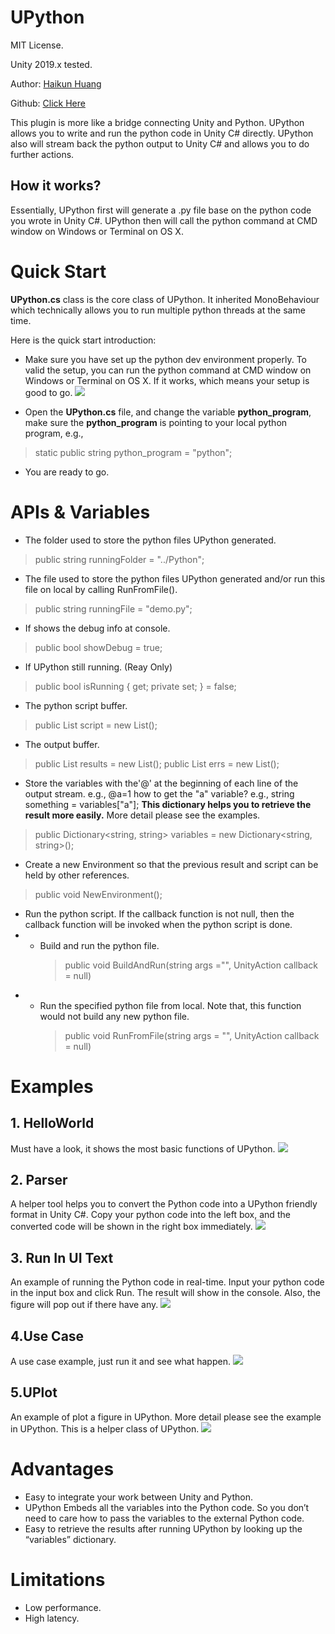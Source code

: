 # UPython
MIT License.

Unity 2019.x tested.

Author: [Haikun Huang](https://quincyhuang.github.io/Webpage/index.html)

Github: [Click Here](https://github.com/quincyhuang/DCXRKit)



This plugin is more like a bridge connecting Unity and Python. UPython allows you to write and run the python code in Unity C# directly. UPython also will stream back the python output to Unity C# and allows you to do further actions.

## How it works?
Essentially, UPython first will generate a .py file base on the python code you wrote in Unity C#. UPython then will call the python command at CMD window on Windows or Terminal on OS X. 



# Quick Start
**UPython.cs** class is the core class of UPython. It inherited MonoBehaviour which technically allows you to run multiple python threads at the same time. 

Here is the quick start introduction:
* Make sure you have set up the python dev environment properly. To valid the setup, you can run the python command at CMD window on Windows or Terminal on OS X.  If it works, which means your setup is good to go. 
![](1.png)

* Open the **UPython.cs** file, and change the variable **python_program**, make sure the **python_program** is pointing to your local python program, e.g.,

>static public string python_program = "python";

* You are ready to go.

# APIs & Variables
* The folder used to store the python files UPython generated. 
>public string runningFolder = "../Python";

* The file used to store the python files UPython generated and/or run this file on local by calling RunFromFile(). 
>public string runningFile = "demo.py";

* If shows the debug info at console.
>public bool showDebug = true;

* If UPython still running. (Reay Only)
>public bool isRunning { get; private set; } = false;

* The python script buffer.
>public List<string> script = new List<string>();

* The output buffer.
>public List<string> results = new List<string>();
>public List<string> errs = new List<string>();

* Store the variables with the'@' at the beginning of each line of the output stream.
  e.g., @a=1
  how to get the "a" variable?
  e.g., string something = variables["a"];
  **This dictionary helps you to retrieve the result more easily.**
  More detail please see the examples.
> public Dictionary<string, string> variables = new Dictionary<string, string>();

* Create a new Environment so that the previous result and script can be held by other references.
>public void NewEnvironment();

* Run the python script.
  If the callback function is not null, then the callback function will be invoked when the python script is done.
* * Build and run the python file.
	>public void BuildAndRun(string args ="", UnityAction callback = null)
* * Run the specified python file from local. Note that, this function would not build any new python file.
	>public void RunFromFile(string args = "", UnityAction callback = null)

# Examples
## 1. HelloWorld
Must have a look, it shows the most basic functions of UPython.
![](2.png)

## 2. Parser
A helper tool helps you to convert the Python code into a UPython friendly format in Unity C#.
Copy your python code into the left box, and the converted code will be shown in the right box immediately.
![](3.png)

## 3. Run In UI Text
An example of running the Python code in real-time.
Input your python code in the input box and click Run. The result will show in the console. Also, the figure will pop out if there have any.
![](4.png)

## 4.Use Case
A use case example, just run it and see what happen.
![](5.png)

## 5.UPlot
An example of plot a figure in UPython. More detail please see the example in UPython. 
This is a helper class of UPython.
![](6.png)

# Advantages
* Easy to integrate your work between Unity and Python.
* UPython Embeds all the variables into the Python code. So you don’t need to care how to pass the variables to the external Python code.
* Easy to retrieve the results after running UPython by looking up the “variables” dictionary.

# Limitations
* Low performance.
* High latency. 

